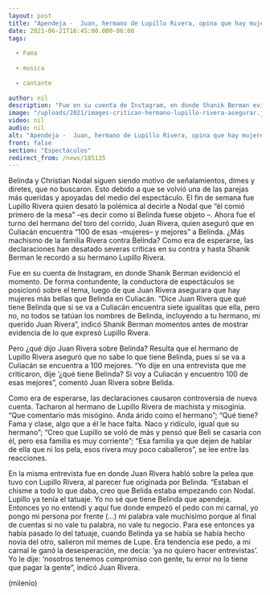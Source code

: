 ```yaml
---
layout: post
title: "Apendeja -  Juan, hermano de Lupillo Rivera, opina que hay mujeres más bellas que Belinda; lo critican"
date: 2021-06-21T16:45:00.000-06:00
tags:
  
  - Fama
  
  - musica
  
  - cantante
  
author: nil
description: "Fue en su cuenta de Instagram, en donde Shanik Berman evidenció el momento. De forma contundente, la conductora de espectáculos se posicionó en contra de Juan Rivera por asegurar que hay mujeres más bellas que Belinda en Culiacán. "
image: "/uploads/2021/images-critican-hermano-lupillo-rivera-asegurar.jpg"
video: nil
audio: nil
alt: "Apendeja -  Juan, hermano de Lupillo Rivera, opina que hay mujeres más bellas que Belinda; lo critican"
front: false
section: "Espectáculos"
redirect_from: /news/185135
---
```


Belinda y Christian Nodal siguen siendo motivo de señalamientos, dimes y diretes, que no buscaron. Esto debido a que se volvió una de las parejas más queridas y apoyadas del medio del espectáculo. El fin de semana fue Lupillo Rivera quien desató la polémica al decirle a Nodal que “él comió primero de la mesa” –es decir como si Belinda fuese objeto –. Ahora fue el turno del hermano del toro del corrido, Juan Rivera, quien aseguró que en Culiacán encuentra “100 de esas –mujeres– y mejores” a Belinda. ¿Más machismo de la familia Rivera contra Belinda? Como era de esperarse, las declaraciones han desatado severas críticas en su contra y hasta Shanik Berman le recordó a su hermano Lupillo Rivera. 

Fue en su cuenta de Instagram, en donde Shanik Berman evidenció el momento. De forma contundente, la conductora de espectáculos se posicionó sobre el tema, luego de que Juan Rivera asegurara que hay mujeres más bellas que Belinda en Culiacán. “Dice Juan Rivera que qué tiene Belinda que si se va a Culiacán encuentra siete igualitas que ella, pero no, no todos se tatúan los nombres de Belinda, incluyendo a tu hermano, mi querido Juan Rivera”, indicó Shanik Berman momentos antes de mostrar evidencia de lo que expresó Lupillo Rivera. 

Pero ¿qué dijo Juan Rivera sobre Belinda? Resulta que el hermano de Lupillo Rivera aseguró que no sabe lo que tiene Belinda, pues si se va a Culiacán se encuentra a 100 mejores. “Yo dije en una entrevista que me criticaron, dije ‘¿qué tiene Belinda? Si voy a Culiacán y encuentro 100 de esas mejores”, comentó Juan Rivera sobre Belida. 

Como era de esperarse, las declaraciones causaron controversia de nueva cuenta. Tacharon al hermano de Lupillo Rivera de machista y misoginia. “Que comentario más misógino. Anda árido como el hermano”; “Qué tiene? Fama y clase, algo que a él le hace falta. Naco y ridículo, igual que su hermano”; “Creo que Lupillo se voló de más y pensó que Beli se casaría con él, pero esa familia es muy corriente”; “Esa familia ya que dejen de hablar de ella que ni los pela, esos rivera muy poco caballeros”, se lee entre las reacciones. 

En la misma entrevista fue en donde Juan Rivera habló sobre la pelea que tuvo con Lupillo Rivera, al parecer fue originada por Belinda. “Estaban el chisme a todo lo que daba, creo que Belida estaba empezando con Nodal. Lupillo ya tenía el tatuaje. Yo no sé que tiene Belinda que apendeja. Entonces yo no entendí y aquí fue donde empezó el pedo con mi carnal, yo pongo mi persona por frente (...) mi palabra vale muchísimo porque al final de cuentas si no vale tu palabra, no vale tu negocio. Para ese entonces ya había pasado lo del tatuaje, cuando Belinda ya se había se había hecho novia del otro, salieron mil memes de Lupe. Era tendencia ese pedo, a mi carnal le ganó la desesperación, me decía: ‘ya no quiero hacer entrevistas’. Yo le dije: ‘nosotros tenemos compromiso con gente, tu error no lo tiene que pagar la gente”, indicó Juan Rivera.

(milenio)